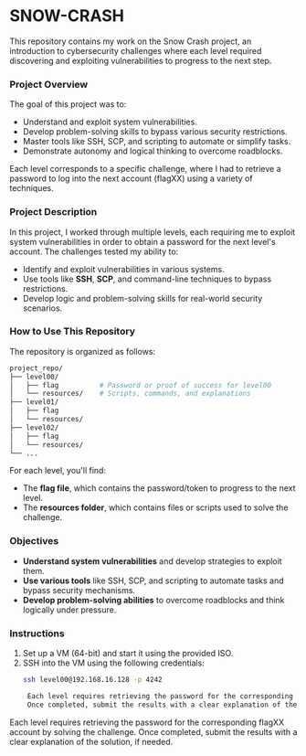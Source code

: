 # SNOW-CRASH

This repository contains my work on the Snow Crash project, an introduction to cybersecurity challenges where each level required discovering and exploiting vulnerabilities to progress to the next step.

### Project Overview
The goal of this project was to:
- Understand and exploit system vulnerabilities.
- Develop problem-solving skills to bypass various security restrictions.
- Master tools like SSH, SCP, and scripting to automate or simplify tasks.
- Demonstrate autonomy and logical thinking to overcome roadblocks.

Each level corresponds to a specific challenge, where I had to retrieve a password to log into the next account (flagXX) using a variety of techniques.

### **Project Description**

In this project, I worked through multiple levels, each requiring me to exploit system vulnerabilities in order to obtain a password for the next level's account. The challenges tested my ability to:  
- Identify and exploit vulnerabilities in various systems.  
- Use tools like **SSH**, **SCP**, and command-line techniques to bypass restrictions.  
- Develop logic and problem-solving skills for real-world security scenarios.


### **How to Use This Repository**

The repository is organized as follows:  

```bash
project_repo/
├── level00/
│   ├── flag          # Password or proof of success for level00
│   └── resources/    # Scripts, commands, and explanations
├── level01/
│   ├── flag
│   └── resources/
├── level02/
│   ├── flag
│   └── resources/
└── ...
```

For each level, you'll find:
- The **flag file**, which contains the password/token to progress to the next level.
- The **resources folder**, which contains files or scripts used to solve the challenge.

### **Objectives**
- **Understand system vulnerabilities** and develop strategies to exploit them.  
- **Use various tools** like SSH, SCP, and scripting to automate tasks and bypass security mechanisms.  
- **Develop problem-solving abilities** to overcome roadblocks and think logically under pressure.

### **Instructions**
1. Set up a VM (64-bit) and start it using the provided ISO.
2. SSH into the VM using the following credentials:  
   ```bash
   ssh level00@192.168.16.128 -p 4242

    Each level requires retrieving the password for the corresponding flagXX account by solving the challenge.
    Once completed, submit the results with a clear explanation of the solution, if needed.
   ```
Each level requires retrieving the password for the corresponding flagXX account by solving the challenge.
Once completed, submit the results with a clear explanation of the solution, if needed.
